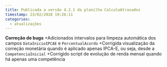 ```yaml
---
title: Publicada a versão 4.2.1 da planilha CalculoAtrasados
timestamp: 23/02/2018 19:26:11
categories:
  - atualizações
---
```


**Correção de bugs**
+Adicionados intervalos para limpeza automática dos campos `DataInicioIPCAE` e `PercentualAcordo`
+Corrigida visualização da correção monetária quando é aplicado apenas IPCA-E, ou seja, desde a `CompetenciaInicial`
+Corrigido script de evolução de renda mensal quando há apenas uma competência